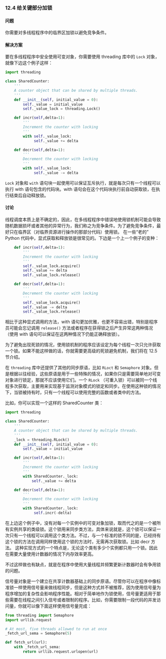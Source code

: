 ### 12.4 给关键部分加锁

#### 问题

你需要对多线程程序中的临界区加锁以避免竞争条件。

#### 解决方案

要在多线程程序中安全使用可变对象，你需要使用 threading 库中的 `Lock` 对象，就像下边这个例子这样：

```python
import threading

class SharedCounter:
    '''
    A counter object that can be shared by multiple threads.
    '''
    def __init__(self, initial_value = 0):
        self._value = initial_value
        self._value_lock = threading.Lock()

    def incr(self,delta=1):
        '''
        Increment the counter with locking
        '''
        with self._value_lock:
             self._value += delta

    def decr(self,delta=1):
        '''
        Decrement the counter with locking
        '''
        with self._value_lock:
             self._value -= delta
```

`Lock` 对象和 `with` 语句块一起使用可以保证互斥执行，就是每次只有一个线程可以执行 with 语句包含的代码块。with 语句会在这个代码块执行前自动获取锁，在执行结束后自动释放锁。

#### 讨论

线程调度本质上是不确定的，因此，在多线程程序中错误地使用锁机制可能会导致随机数据损坏或者其他的异常行为，我们称之为竞争条件。为了避免竞争条件，最好只在临界区（对临界资源进行操作的那部分代码）使用锁。 在一些“老的” Python 代码中，显式获取和释放锁是很常见的。下边是一个上一个例子的变种：

```python
    def incr(self,delta=1):
        '''
        Increment the counter with locking
        '''
        self._value_lock.acquire()
        self._value += delta
        self._value_lock.release()

    def decr(self,delta=1):
        '''
        Decrement the counter with locking
        '''
        self._value_lock.acquire()
        self._value -= delta
        self._value_lock.release()
```

相比于这种显式调用的方法，with 语句更加优雅，也更不容易出错，特别是程序员可能会忘记调用 `release()` 方法或者程序在获得锁之后产生异常这两种情况（使用 with 语句可以保证在这两种情况下仍能正确释放锁）。

为了避免出现死锁的情况，使用锁机制的程序应该设定为每个线程一次只允许获取一个锁。如果不能这样做的话，你就需要更高级的死锁避免机制，我们将在 12.5 节介绍。

在 `threading` 库中还提供了其他的同步原语，比如 `RLoct` 和 `Semaphore` 对象。但是根据以往经验，这些原语是用于一些特殊的情况，如果你只是需要简单地对可变对象进行锁定，那就不应该使用它们。一个 `RLock` （可重入锁）可以被同一个线程多次获取，主要用来实现基于监测对象模式的锁定和同步。在使用这种锁的情况下，当锁被持有时，只有一个线程可以使用完整的函数或者类中的方法。

比如，你可以实现一个这样的 SharedCounter 类：

```python
import threading

class SharedCounter:
    '''
    A counter object that can be shared by multiple threads.
    '''
    _lock = threading.RLock()
    def __init__(self, initial_value = 0):
        self._value = initial_value

    def incr(self,delta=1):
        '''
        Increment the counter with locking
        '''
        with SharedCounter._lock:
            self._value += delta

    def decr(self,delta=1):
        '''
        Decrement the counter with locking
        '''
        with SharedCounter._lock:
             self.incr(-delta)
```

在上边这个例子中，没有对每一个实例中的可变对象加锁，取而代之的是一个被所有实例共享的类级锁。这个锁用来同步类方法，具体来说就是，这个锁可以保证一次只有一个线程可以调用这个类方法。不过，与一个标准的锁不同的是，已经持有这个锁的方法在调用同样使用这个锁的方法时，无需再次获取锁。比如 decr 方法。 这种实现方式的一个特点是，无论这个类有多少个实例都只用一个锁。因此在需要大量使用计数器的情况下内存效率更高。

不过这样做也有缺点，就是在程序中使用大量线程并频繁更新计数器时会有争用锁的问题。

信号量对象是一个建立在共享计数器基础上的同步原语。尽管你可以在程序中像标准锁一样使用信号量来做线程同步，但是这种方式并不被推荐，因为使用信号量为程序增加的复杂性会影响程序性能。相对于简单地作为锁使用，信号量更适用于那些需要在线程之间引入信号或者限制的程序。比如，你需要限制一段代码的并发访问量，你就可以像下面这样使用信号量完成：

```python
from threading import Semaphore
import urllib.request

# At most, five threads allowed to run at once
_fetch_url_sema = Semaphore(5)

def fetch_url(url):
    with _fetch_url_sema:
        return urllib.request.urlopen(url)
```

